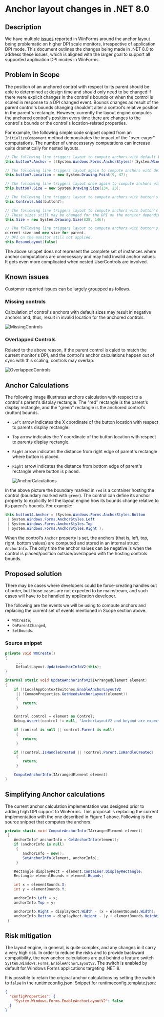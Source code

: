 # Anchor layout changes in .NET 8.0


## Description

We have multiple [issues](https://github.com/dotnet/winforms/issues?q=is%3Aissue+is%3Aopen+anchor+label%3A%22area%3A+anchor%2Fscaling%22) reported in WinForms around the anchor layout being problematic on higher DPI scale monitors, irrespective of application DPI mode. This document outlines the changes being made in .NET 8.0 to address these issues, which is aligned with the larger goal to support all supported application DPI modes in WinForms.


## Problem in Scope

The position of an anchored control with respect to its parent should be able to determined at design time and should only need to be changed  if there were explicit changes in the control's bounds or when the control is scaled in response to a DPI changed event. Bounds changes as result of the parent control's bounds changing shouldn’t alter a control's relative position in the parent's rectangle. However, currently the layout engine computes the anchored control's position every time there are changes to the control's bounds or the control's location-related properties.

For example, the following simple code snippet copied from an `InitializeComponent` method demonstrates the impact of the "over-eager" computations. The number of unnecessaryy computations can increase quite dramatically for nested layouts.

```CS
// The following line triggers layout to compute anchors with default button size and without parent.
this.button7.Anchor = ((System.Windows.Forms.AnchorStyles)((System.Windows.Forms.AnchorStyles.Left | System.Windows.Forms.AnchorStyles.Right)));

// The following line triggers layout again to compute anchors with default button size with new location but still without parent.
this.button7.Location = new System.Drawing.Point(9, 47);

// The following line triggers layout once again to compute anchors with button's new size but still without parent.
this.button7.Size = new System.Drawing.Size(134, 23);

// The following line triggers layout to compute anchors with button's current size and the default size for parent.
this.Controls.Add(button7);

// The following line triggers layout to compute anchors with button's current size and new size for parent.
// These sizes still may be changed for the DPI on the monitor depending on application's DPI mode
this.Size = new System.Drawing.Size(828, 146);

// The following line triggers layout to compute anchors with button's
current size and new size for parent.
// DPI on the monitor still not applied.
this.ResumeLayout(false)
```
The above snippet does not represent the complete set of instances where anchor computations are unnecessary and may hold invalid anchor values. It gets even more complicated when nested UserControls are involved.


## Known issues

Customer reported issues can be largely groupped as follows.


### Missing controls

Calculation of control's anchors with default sizes may result in negative anchors and, thus, result in invalid location for the anchored controls.

![MissingControls](images/AnchorLayoutKnownIssue_MissingControl.png)


### Overlapped Controls

Related to the above reason, if the parent control is caled to match the current monitor's DPI, and the control's anchor calculations happen out of sync with this scaling, controls may overlap:

![OverlappedControls](images/AnchorLayoutKnownIssue_OverlappedControl.png)


## Anchor Calculations

The following image illustrates anchors calculation with respect to a control's parent's display rectangle. The "red" rectangle is the parent's display rectangle, and the "green" rectangle is the anchored control's (button) bounds.
- `Left` arrow indicates the X coordinate of the button location with respect to parents display rectangle.
- `Top` arrow indicates the Y coordinate of the button location with respect to parents display rectangle.
- `Right` arrow indicates the distance from right edge of parent's rectangle where button is placed.
- `Right` arrow indicates the distance from bottom edge of parent's rectangle where button is placed.

    ![AnchorCalculations](images/AnchorCalculations.png)

In the above picture the boundary marked in `red` is a container hosting the control (boundary marked with `green`). The control can define its anchor property to explicitly tell the layout engine how its bounds change relative to its parent's bounds. For example: 
```CS
this.button14.Anchor = (System.Windows.Forms.AnchorStyles.Bottom
 | System.Windows.Forms.AnchorStyles.Left
 | System.Windows.Forms.AnchorStyles.Top
 | System.Windows.Forms.AnchorStyles.Right );
```
When the control's `Anchor` property is set, the anchors (that is, left, top, right, bottom values) are computed and stored in an internal struct `AnchorInfo`. The only time the anchor values can be negative is when the control is placed/position outside/overlapped with the hosting controls bounds.


## Proposed solution

There may be cases where developers could be force-creating handles out of order, but those cases are not expected to be mainstream, and such cases will have to be handled by application developer. 
	
The following are the events we will be using to compute anchors and replacing the current set of events mentioned in Scope section above.

- `WmCreate`,
- `OnParentChanged`,
- `SetBounds`.


### Source snippet


```CS
private void WmCreate()
{
     ...
     DefaultLayout.UpdateAnchorInfoV2(this);
}

internal static void UpdateAnchorInfoV2(IArrangedElement element)
{
    if (!LocalAppContextSwitches.EnableAnchorLayoutV2
     || !CommonProperties.GetNeedsAnchorLayout(element))
     {
        return;
     }

    Control control = element as Control;
    Debug.Assert(control != null, "AnchorLayoutV2 and beyond are expected to be used only on Control type");

    if (control is null || control.Parent is null)
     {
        return;
     }

    if (!control.IsHandleCreated || !control.Parent.IsHandleCreated)
     {
        return;
     }

    ComputeAnchorInfo(IArrangedElement element)
}
```


## Simplifying Anchor calculations

The current anchor calculation implementation was designed prior to adding high DPI support to WinForms. This proposal is replacing the current implementation with the one described in Figure 1 above. Following is the source snippet that computes the anchors.

```CS
private static void ComputeAnchorInfo(IArrangedElement element)
 {
    AnchorInfo? anchorInfo = GetAnchorInfo(element);
    if (anchorInfo is null)
     {
        anchorInfo = new();
        SetAnchorInfo(element, anchorInfo);
     }

    Rectangle displayRect = element.Container.DisplayRectangle;
    Rectangle elementBounds = element.Bounds;

    int x = elementBounds.X;
    int y = elementBounds.Y;

    anchorInfo.Left = x;
    anchorInfo.Top = y;

    anchorInfo.Right = displayRect.Width - (x + elementBounds.Width);
    anchorInfo.Bottom = displayRect.Height - (y + elementBounds.Height);
 }
```


## Risk mitigation

The layout engine, in general, is quite complex, and any changes in it carry a very high risk. In order to reduce the risks and to provide backward compatibility, the new anchor calculations are put behind a feature switch `System.Windows.Forms.EnableAnchorLayoutV2`. The switch is enabled by default for Windows Forms applications targeting .NET 8.

It is possible to retain the original anchor calculations by setting the swtich to `false` in the [runtimeconfig.json](https://learn.microsoft.com/dotnet/core/runtime-config/#runtimeconfigjson).
Snippet for runtimeconfig.template.json:
```JSON
{
  "configProperties": {
    "System.Windows.Forms.EnableAnchorLayoutV2": false
  }
}
```



